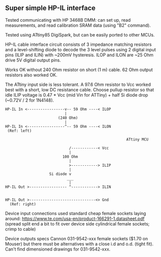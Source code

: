 ## Super simple HP-IL interface

Tested communicating with HP 3468B DMM: can set up, read measurements, and read calibration SRAM data (using "B2" command).

Tested using ATtiny85 DigiSpark, but can be easily ported to other MCUs.

HP-IL cable interface circuit consists of 3 impedance matching resistors and a level-shifting diode to decode the 3 level pulses using 2 digital input pins (ILIP and ILIN) with ~200mV hysteresis.  ILOP and ILON are ~25 Ohm drive 5V digital output pins.

Works OK without 240 Ohm resistor on short (1 m) cable. 62 Ohm output resistors also worked OK.

The ATtiny input side is less tolerant. A 97.6 Ohm resistor to Vcc worked best with a short, low DC resistance cable. Choose pullup resistor so that idle ILIP voltage is 0.47 * Vcc (mid Vin for ATTiny) + half Si diode drop (~0.72V / 2 for 1N4148).

```
HP-IL In <-----------------v-- 59 Ohm ----< ILOP
                           |
                        (240 Ohm)
                           |
HP-IL In <-----------------^-- 59 Ohm ----< ILON
 (Ref: left)

                                                       ATtiny MCU

                             /------------< Vcc
                             |
                          100 Ohm
                             |
                             >------------> ILIP
                             |
                    Si diode v
                            ___
                             |
HP-IL Out >----------------- ^------------> ILIN


HP-IL Out >------------------------------<> Gnd
  (Ref: right)
```

Device input connections used standard cheap female sockets laying around: https://www.te.com/usa-en/product-166291-1.datasheet.pdf (spread split end a bit to fit over device side cylindrical female sockets; crimp to cable)  

Device outputs specs Cannon 031-9542-xxx female sockets ($1.70 on Mouser) but there must be alternatives with a close i.d and o.d. (tight fit). Can't find dimensioned drawings for 031-9542-xxx.
